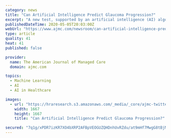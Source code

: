 ```yaml
---
category: news
title: "Can Artificial Intelligence Predict Glaucoma Progression?"
excerpt: "A new test, supported by an artificial intelligence (AI) algorithm, can detect glaucoma progression a year and a half earlier than widely used optical coherence tomography retinal imaging technology,"
publishedDateTime: 2020-05-05T20:03:00Z
webUrl: "https://www.ajmc.com/newsroom/can-artificial-intelligence-predict-glaucoma-progression-"
type: article
quality: 41
heat: 41
published: false

provider:
  name: The American Journal of Managed Care
  domain: ajmc.com

topics:
  - Machine Learning
  - AI
  - AI in Healthcare

images:
  - url: "https://hraresearch.s3.amazonaws.com/_media/_core/ajmc-twitter-logo.jpg"
    width: 1667
    height: 1667
    title: "Can Artificial Intelligence Predict Glaucoma Progression?"

secured: "7q1g/xPDR7izKR7XO4bXRP2AFBpVEOGUZQHDnhUvRZdu/at9mHf7MwgG8tBjMswRAcUqy6fTeZsNgDPtzK89C5GtpfAVSL3tC0+Q67WOLDos1vnKQV+k1JO7AMSXPfAHfL7aVdrgOGfE9b3kOxHgdNLARjf0tD0kcmM6iWG45z8aB/vRBoATionvfVisqmWUr8SLctmxnQ0x6mndtSIosk+7yq9ENrx/7Ltd+D64mtVvuGYYOAup0aZVlaGoJfG6aUHWFtqKsNQXWBq08RUWdkjCNhlZtDpELU734p/SOh6FCKAUtpGmtLpgEck3bDkZ;DVMXAz8+3LxHmAI3gro/iw=="
---
```


